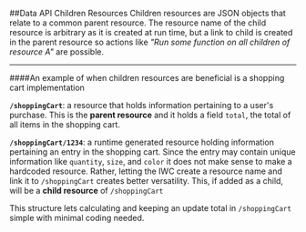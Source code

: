 ##Data API Children Resources
Children resources are JSON objects that relate to a common parent resource. The resource name of the child resource
is arbitrary as it is created at run time, but a link to child is created in the parent resource so actions like
*"Run some function on all children of resource A"* are possible.

***

####An example of when children resources are beneficial is a shopping cart implementation

**`/shoppingCart`**: a resource that holds information pertaining to a user's purchase. This is the **parent resource**
and it holds a field `total`, the total of all items in the shopping cart.

**`/shoppingCart/1234`**: a runtime generated resource holding information pertaining an entry in the shopping cart.
Since the entry may contain unique information like `quantity`, `size`, and `color` it does not make sense to make a
hardcoded resource. Rather, letting the IWC create a resource name and link it to `/shoppingCart` creates better
versatility. This, if added as a child, will be a **child resource** of `/shoppingCart`

This structure lets calculating and keeping an update total in `/shoppingCart` simple with minimal coding needed.